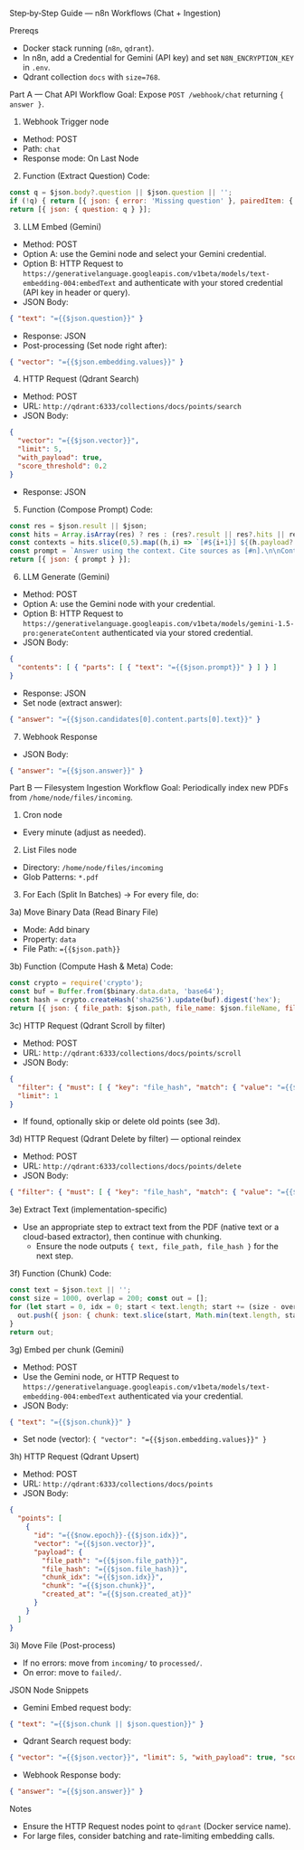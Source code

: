 Step‑by‑Step Guide — n8n Workflows (Chat + Ingestion)

Prereqs
- Docker stack running (`n8n`, `qdrant`).
- In n8n, add a Credential for Gemini (API key) and set `N8N_ENCRYPTION_KEY` in `.env`.
- Qdrant collection `docs` with `size=768`.

Part A — Chat API Workflow
Goal: Expose `POST /webhook/chat` returning `{ answer }`.

1) Webhook Trigger node
- Method: POST
- Path: `chat`
- Response mode: On Last Node

2) Function (Extract Question)
Code:
```js
const q = $json.body?.question || $json.question || '';
if (!q) { return [{ json: { error: 'Missing question' }, pairedItem: { item: 0 } }]; }
return [{ json: { question: q } }];
```

3) LLM Embed (Gemini)
- Method: POST
- Option A: use the Gemini node and select your Gemini credential.
- Option B: HTTP Request to `https://generativelanguage.googleapis.com/v1beta/models/text-embedding-004:embedText` and authenticate with your stored credential (API key in header or query).
- JSON Body:
```json
{ "text": "={{$json.question}}" }
```
- Response: JSON
- Post-processing (Set node right after):
```json
{ "vector": "={{$json.embedding.values}}" }
```

4) HTTP Request (Qdrant Search)
- Method: POST
- URL: `http://qdrant:6333/collections/docs/points/search`
- JSON Body:
```json
{
  "vector": "={{$json.vector}}",
  "limit": 5,
  "with_payload": true,
  "score_threshold": 0.2
}
```
- Response: JSON

5) Function (Compose Prompt)
Code:
```js
const res = $json.result || $json;
const hits = Array.isArray(res) ? res : (res?.result || res?.hits || res?.points || []);
const contexts = hits.slice(0,5).map((h,i) => `[#${i+1}] ${(h.payload?.chunk || '').trim()}`);
const prompt = `Answer using the context. Cite sources as [#n].\n\nContext:\n${contexts.join('\n\n')}\n\nQuestion: ${$node['Extract Question'].json['question']}\nAnswer:`;
return [{ json: { prompt } }];
```

6) LLM Generate (Gemini)
- Method: POST
- Option A: use the Gemini node with your credential.
- Option B: HTTP Request to `https://generativelanguage.googleapis.com/v1beta/models/gemini-1.5-pro:generateContent` authenticated via your stored credential.
- JSON Body:
```json
{
  "contents": [ { "parts": [ { "text": "={{$json.prompt}}" } ] } ]
}
```
- Response: JSON
- Set node (extract answer):
```json
{ "answer": "={{$json.candidates[0].content.parts[0].text}}" }
```

7) Webhook Response
- JSON Body:
```json
{ "answer": "={{$json.answer}}" }
```

Part B — Filesystem Ingestion Workflow
Goal: Periodically index new PDFs from `/home/node/files/incoming`.

1) Cron node
- Every minute (adjust as needed).

2) List Files node
- Directory: `/home/node/files/incoming`
- Glob Patterns: `*.pdf`

3) For Each (Split In Batches) → For every file, do:

3a) Move Binary Data (Read Binary File)
- Mode: Add binary
- Property: `data`
- File Path: `={{$json.path}}`

3b) Function (Compute Hash & Meta)
Code:
```js
const crypto = require('crypto');
const buf = Buffer.from($binary.data.data, 'base64');
const hash = crypto.createHash('sha256').update(buf).digest('hex');
return [{ json: { file_path: $json.path, file_name: $json.fileName, file_hash: hash } , binary: { data: $binary.data } }];
```

3c) HTTP Request (Qdrant Scroll by filter)
- Method: POST
- URL: `http://qdrant:6333/collections/docs/points/scroll`
- JSON Body:
```json
{
  "filter": { "must": [ { "key": "file_hash", "match": { "value": "={{$json.file_hash}}" } } ] },
  "limit": 1
}
```
- If found, optionally skip or delete old points (see 3d).

3d) HTTP Request (Qdrant Delete by filter) — optional reindex
- Method: POST
- URL: `http://qdrant:6333/collections/docs/points/delete`
- JSON Body:
```json
{ "filter": { "must": [ { "key": "file_hash", "match": { "value": "={{$json.file_hash}}" } } ] } }
```

3e) Extract Text (implementation-specific)
- Use an appropriate step to extract text from the PDF (native text or a cloud-based extractor), then continue with chunking.
  - Ensure the node outputs `{ text, file_path, file_hash }` for the next step.

3f) Function (Chunk)
Code:
```js
const text = $json.text || '';
const size = 1000, overlap = 200; const out = [];
for (let start = 0, idx = 0; start < text.length; start += (size - overlap), idx++) {
  out.push({ json: { chunk: text.slice(start, Math.min(text.length, start + size)), idx, file_path: $json.file_path, file_hash: $json.file_hash, created_at: new Date().toISOString() } });
}
return out;
```

3g) Embed per chunk (Gemini)
- Method: POST
- Use the Gemini node, or HTTP Request to `https://generativelanguage.googleapis.com/v1beta/models/text-embedding-004:embedText` authenticated via your credential.
- JSON Body:
```json
{ "text": "={{$json.chunk}}" }
```
- Set node (vector): `{ "vector": "={{$json.embedding.values}}" }`

3h) HTTP Request (Qdrant Upsert)
- Method: POST
- URL: `http://qdrant:6333/collections/docs/points`
- JSON Body:
```json
{
  "points": [
    {
      "id": "={{$now.epoch}}-{{$json.idx}}",
      "vector": "={{$json.vector}}",
      "payload": {
        "file_path": "={{$json.file_path}}",
        "file_hash": "={{$json.file_hash}}",
        "chunk_idx": "={{$json.idx}}",
        "chunk": "={{$json.chunk}}",
        "created_at": "={{$json.created_at}}"
      }
    }
  ]
}
```

3i) Move File (Post-process)
- If no errors: move from `incoming/` to `processed/`.
- On error: move to `failed/`.

JSON Node Snippets
- Gemini Embed request body:
```json
{ "text": "={{$json.chunk || $json.question}}" }
```
- Qdrant Search request body:
```json
{ "vector": "={{$json.vector}}", "limit": 5, "with_payload": true, "score_threshold": 0.2 }
```
- Webhook Response body:
```json
{ "answer": "={{$json.answer}}" }
```

Notes
- Ensure the HTTP Request nodes point to `qdrant` (Docker service name).
- For large files, consider batching and rate-limiting embedding calls.

